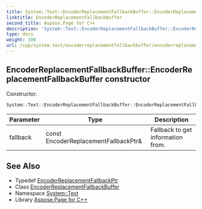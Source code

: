 ```yaml
---
title: System::Text::EncoderReplacementFallbackBuffer::EncoderReplacementFallbackBuffer constructor
linktitle: EncoderReplacementFallbackBuffer
second_title: Aspose.Page for C++
description: 'System::Text::EncoderReplacementFallbackBuffer::EncoderReplacementFallbackBuffer constructor. Constructor in C++.'
type: docs
weight: 100
url: /cpp/system.text/encoderreplacementfallbackbuffer/encoderreplacementfallbackbuffer/
---
```

## EncoderReplacementFallbackBuffer::EncoderReplacementFallbackBuffer constructor


Constructor.

```cpp
System::Text::EncoderReplacementFallbackBuffer::EncoderReplacementFallbackBuffer(const EncoderReplacementFallbackPtr &fallback)
```


| Parameter | Type | Description |
| --- | --- | --- |
| fallback | const EncoderReplacementFallbackPtr\& | Fallback to get information from. |

## See Also

* Typedef [EncoderReplacementFallbackPtr](../../../system/encoderreplacementfallbackptr/)
* Class [EncoderReplacementFallbackBuffer](../)
* Namespace [System::Text](../../)
* Library [Aspose.Page for C++](../../../)
